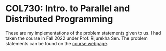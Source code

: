 # COL730: Intro. to Parallel and Distributed Programming

These are my implementations of the problem statements given to us.
I had taken the course in Fall 2022 under Prof. Rijurekha Sen. 
The problem statements can be found on the [course webpage](https://www.cse.iitd.ac.in/~rijurekha/col730_2022/mpi_assignment.html).

